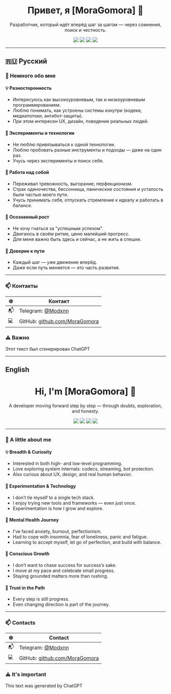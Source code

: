 <h1 align="center">Привет, я [MoraGomora] 👋</h1>

<p align="center">
  Разработчик, который идёт вперёд шаг за шагом — через сомнения, поиск и честность.
</p>

<p align="center">
  <img src="https://img.shields.io/badge/🧠_Mental-Wellbeing-blueviolet" />
  <img src="https://img.shields.io/badge/💻_Python-3776AB?logo=python&logoColor=white" />
  <img src="https://img.shields.io/badge/⚙️_CLI_lover-grey" />
  <img src="https://img.shields.io/badge/🌱_Learning_by_Doing-brightgreen" />
</p>

---

## 🇷🇺 Русский

### 🧭 Немного обо мне

#### 💡 Разносторонность
- Интересуюсь как высокоуровневым, так и низкоуровневым программированием.
- Люблю понимать, как устроены системы изнутри (кодеки, медиапотоки, антибот-защиты).
- При этом интересен UX, дизайн, поведение реальных людей.

#### 🧪 Эксперименты и технологии
- Не люблю привязываться к одной технологии.
- Люблю пробовать разные инструменты и подходы — даже на один раз.
- Учусь через эксперименты и поиск себя.

#### 🧠 Работа над собой
- Переживал тревожность, выгорание, перфекционизм.
- Страх одиночества, бессонница, панические состояния и усталость были частью моего пути.
- Учусь принимать себя, отпускать стремление к идеалу и работать в балансе.

#### 🎯 Осознанный рост
- Не хочу гнаться за "успешным успехом".
- Двигаюсь в своём ритме, ценю малейший прогресс.
- Для меня важно быть здесь и сейчас, а не жить в спешке.

#### 🌱 Доверие к пути
- Каждый шаг — уже движение вперёд.
- Даже если путь меняется — это часть развития.

---

### 📫 Контакты

| 🌐 | Контакт |
|----|---------|
| 📬 | Telegram: [@Modxnn](https://t.me/modxnn) |
| 💻 | GitHub: [github.com/MoraGomora](https://github.com/MoraGomora) |

### ⚠️ Важно
Этот текст был сгенерирован ChatGPT

---

## English

<h1 align="center">Hi, I'm [MoraGomora] 👋</h1>

<p align="center">
  A developer moving forward step by step — through doubts, exploration, and honesty.
</p>

<p align="center">
  <img src="https://img.shields.io/badge/🧠_Mental-Wellbeing-blueviolet" />
  <img src="https://img.shields.io/badge/💻_Python-3776AB?logo=python&logoColor=white" />
  <img src="https://img.shields.io/badge/⚙️_CLI_lover-grey" />
  <img src="https://img.shields.io/badge/🌱_Learning_by_Doing-brightgreen" />
</p>

---

### 🧭 A little about me

#### 💡 Breadth & Curiosity
- Interested in both high- and low-level programming.
- Love exploring system internals: codecs, streaming, bot protection.
- Also curious about UX, design, and real human behavior.

#### 🧪 Experimentation & Technology
- I don’t tie myself to a single tech stack.
- I enjoy trying new tools and frameworks — even just once.
- Experimentation is how I grow and explore.

#### 🧠 Mental Health Journey
- I’ve faced anxiety, burnout, perfectionism.
- Had to cope with insomnia, fear of loneliness, panic and fatigue.
- Learning to accept myself, let go of perfection, and build with balance.

#### 🎯 Conscious Growth
- I don’t want to chase success for success’s sake.
- I move at my pace and celebrate small progress.
- Staying grounded matters more than rushing.

#### 🌱 Trust in the Path
- Every step is still progress.
- Even changing direction is part of the journey.

---

### 📫 Contacts

| 🌐 | Contact |
|----|---------|
| 📬 | Telegram: [@Modxnn](https://t.me/modxnn) |
| 💻 | GitHub: [github.com/MoraGomora](https://github.com/MoraGomora) |

### ⚠️ It's important
This text was generated by ChatGPT
